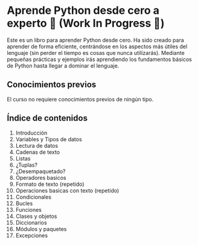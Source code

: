 # Aprende Python desde cero a experto :rocket: (Work In Progress :construction:)

Este es un libro para aprender Python desde cero. Ha sido creado para aprender de forma eficiente, centrándose en los aspectos más útiles del lenguaje (sin perder el tiempo es cosas que nunca utilizarás). Mediante pequeñas prácticas y ejemplos irás aprendiendo los fundamentos básicos de Python  hasta llegar a dominar el lenguaje.

## Conocimientos previos
El curso no requiere conocimientos previos de ningún tipo.

## Índice de contenidos

 1. Introducción
 2. Variables y Tipos de datos
 6. Lectura de datos
 3. Cadenas de texto
 4. Listas
 5. ¿Tuplas?
 6. ¿Desempaquetado?
 7. Operadores basicos
 8. Formato de texto (repetido)
 9. Operaciones basicas con texto (repetido)
 10. Condicionales
 11. Bucles
 12. Funciones
 13. Clases y objetos
 14. Diccionarios
 15. Módulos y paquetes
 16. Excepciones
